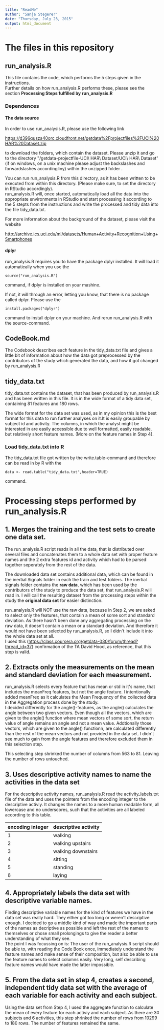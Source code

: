 ```yaml
---
title: "ReadMe"
author: "Sanja Stegerer"
date: "Thursday, July 23, 2015"
output: html_document
---
```


# The files in this repository

## run_analysis.R
This file contains the code, which performs the 5 steps given in the instructions. <br />
Further details on how run_analysis.R performs these, please see the section **Processing Steps fulfilled by run_analysis.R**

### Dependences 

#### The data source

In order to use run_analysis.R, please use the following link 

<https://d396qusza40orc.cloudfront.net/getdata%2Fprojectfiles%2FUCI%20HAR%20Dataset.zip>

to download the folders, which contain the dataset. Please unzip it and go to the directory "/getdata-projectfile-UCI\ HAR\ Dataset/UCI\ HAR\ Dataset" (if on windows, on a unix machine please adjust the backslashes and forwardslashes accordingliny) within the unzipped folder . 

You can run run_analysis.R from this directory, as it has been written to be executed from within this directory. (Please make sure, to set the directory in RStudio accordingly). <br />
run_analysis.R will, once started, automatically load all the data into the appropriate environments in RStudio and start processing it according to the 5 stepts from the instructions and write the processed and tidy data into the file tidy_data.txt.  

For more information about the background of the dataset, please visit the website 

<http://archive.ics.uci.edu/ml/datasets/Human+Activity+Recognition+Using+Smartphones>

#### dplyr
run_analysis.R requires you to have the package dplyr installed. It will load it automatically when you use the 
```{r}
source("run_analysis.R")
```
command, if dplyr is installed on your mashine. 

If not, it will through an error, letting you know, that there is no package called dplyr. Please use the

```{r}
install.packages("dplyr")
```
command to install dplyr on your machine. And rerun run_analysis.R with the source-command. 


## CodeBook.md
The Codebook describes each feature in the tidy_data.txt file and gives a little bit of information about how the data got preprocessed by the contributors of the study which generated the data, and how it got changed by run_analysis.R

## tidy_data.txt
tidy_data.txt contains the dataset, that has been produced by run_analysis.R and has been written in this file. It is in the wide format of a tidy data set, containing 81 features and 180 rows. 

The wide format for the data set was used, as in my opinion this is the best format for this data to run further analyses on it.It is easily groupable by subject id and activity. The columns, in which the analyst might be interested in are easily accessible due to well formatted, easily readable, but relatively short feature names. (More on the feature names in Step 4). 

### Load tidy_data.txt into R
The tidy_data.txt file got written by the write.table-command and therefore can be read in by R with the 
```{r}
data <- read.table("tidy_data.txt",header=TRUE)
```
command. 


# Processing steps performed by run_analysis.R

## 1. Merges the training and the test sets to create one data set.
The run_analysis.R script reads in all the data, that is distributed over several files and concatenates them to a whole data set with proper feature names and the 2 extra features id and activity which had to be parsed together seperately from the rest of the data.

The downloaded data set contains additional data, which can be found in the inertial Signals folder in each the train and test folders. The inertial signals folder contains the **raw data**, which has been used by the contributors of the study to produce the data set, that run_analysis.R will read in. I will call the resulting dataset from the processing steps within the study the **original data set** for easier distinction. 

run_analysis.R will NOT use the raw data, because in Step 2, we are asked to select only the features, that contain a mean of some sort and standard deviation. As there hasn't been done any aggregating processing on the raw data, it doesn't contain a mean or a standard deviation. And therefore it would not have been selected by run_analysis.R, so  I didn't include it into the whole data set at all. <br/>
I used this (<https://class.coursera.org/getdata-030/forum/thread?thread_id=37>) confirmation of the TA David Hood, as reference, that this step is valid. 

## 2. Extracts only the measurements on the mean and standard deviation for each measurement. 
run_analysis.R selects every feature that has mean or std in it's name, that includes the meanFreq features, but not the angle feature. I intentionally added meanFreq as it calculates the Mean Frequency of the collected data in the Aggregation process done by the study. <br/> 
I decided differently for the angle()-features, as the angle() calculates the angle between two given vectors. Even though all the vectors, which are given to the angle() function where mean vectors of some sort, the return value of angle remains an angle and not a mean value. Addtionally those vectors, which are given to the angle() functionn, are calculated differently than the rest of the mean vectors and not provided in the data set. I didn't see much to gain from the angle features and therefore excluded them in this selection step.

This selecting step shrinked the number of columns from 563 to 81. Leaving the number of rows untouched. 

## 3. Uses descriptive activity names to name the activities in the data set
For the descriptive activity names, run_analysis.R read the activity_labels.txt file of the data and uses the pointers from the encoding integer to the descriptive activiy. It changes the names to a more human readable form, all lowercase and no underscores, such that the activities are all labeled according to this table.

encoding integer | descriptive activity
--|------------------
1 |walking
2 |walking upstairs
3 |walking downstairs
4 |sitting
5 |standing
6 |laying

## 4. Appropriately labels the data set with descriptive variable names. 
Finding descriptive variable names for the kind of features we have in the data set was really hard. They either got too long or weren't descriptive enough. I decided to go a middle kind of way and made the important parts of the names as decriptive as possible and left the rest of the names to themselves or chose small prolongings to give the reader a better understanding of what they see. <br />
The point I was focussing on is: The user of the run_analysis.R script should be able to, with reading the Code Book once, immediately understand the feature names and make sense of their composition, but also be able to use the feature names to select columns easily. Very long, self describing feature names would have made the latter impossible. 

## 5. From the data set in step 4, creates a second, independent tidy data set with the average of each variable for each activity and each subject.
Using the data set from Step 4, I used the aggregate function to calculate the mean of every feature for each activiy and each subject. As there are 30 subjects and 6 activities, this step shrinked the number of rows from 10299 to 180 rows. The number of features remained the same.
